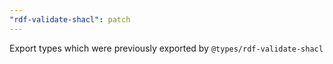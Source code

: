```yaml
---
"rdf-validate-shacl": patch
---
```


Export types which were previously exported by `@types/rdf-validate-shacl`
